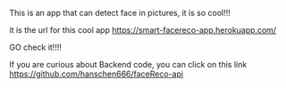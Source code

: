 This is an app that can detect face in pictures, it is so cool!!!



it is the url for this cool app https://smart-facereco-app.herokuapp.com/

GO check it!!!!

If you are curious about Backend code, you can click on this link https://github.com/hanschen666/faceReco-api
